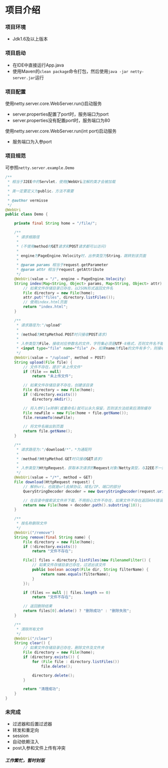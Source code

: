 # 项目介绍 #

### 项目环境 ###
* Jdk1.6及以上版本

### 项目启动 ###
* 在IDE中直接运行App.java
* 使用Maven的`clean package`命令打包，然后使用`java -jar netty-server.jar`运行

### 项目配置 ###
使用netty.server.core.WebServer.run()启动服务
* server.properties配置了port时，服务端口为port
* server.properties没有配置port时，服务端口为80

使用netty.server.core.WebServer.run(int port)启动服务
* 服务端口为入参port

### 项目规范 ###
可参照`netty.server.example.Demo`
```java
/**
 * 相当于J2EE中的Servlet，使用@WebUri注解的类才会被加载
 * 
 * 类一定要定义为public，方法不需要
 * 
 * @author vermisse
 */
@WebUri
public class Demo {

	private final String home = "/file/";

	/**
	 * 请求根路径
	 * 
	 * (不使用method时GET请求和POST请求都可以访问)
	 * 
	 * engine为PageEngine.Velocity时，出参类型为String，跳转到该页面
	 * 
	 * @param params 相当于request.getParameter
	 * @param attr 相当于request.getAttribute
	 */
	@WebUri(value = "/", engine = PageEngine.Velocity)
	String index(Map<String, Object> params, Map<String, Object> attr) {
		// 如果文件存储目录已存在，以JSON形式返回文件名
		File directory = new File(home);
		attr.put("files", directory.listFiles());
		// 使用index.html页面
		return "index.html";
	}

	/**
	 * 请求路径为:"/upload"
	 * 
	 * (method为HttpMethod.POST时只接收POST请求)
	 * 
	 * 入参类型为File，接收对应参数名的文件，字符集必须是UTF-8格式，否则文件名不能为中文 例如入参对象名为file，接收
	 * <input type="file" name="file" />，如果name为file的文件有多个，则接收第一个
	 */
	@WebUri(value = "/upload", method = POST)
	String upload(File file) {
		// 文件不存在，提示"未上传文件"
		if (file == null)
			return "未上传文件";

		// 如果文件存储目录不存在，创建该目录
		File directory = new File(home);
		if (!directory.exists())
			directory.mkdir();

		// 将入参File转移(或重命名)就可以永久保留，否则该方法结束后清除缓存
		File newFile = new File(home + file.getName());
		file.renameTo(newFile);

		// 将文件名输出到页面
		return file.getName();
	}

	/**
	 * 请求路径为:"/download/*"，*为通配符
	 * 
	 * (method为HttpMethod.GET时只接收GET请求)
	 * 
	 * 入参类型为HttpRequest，获取本次请求的Request对象(Netty类型，与J2EE不一致) 出参类型为File，下载该文件
	 */
	@WebUri(value = "/*", method = GET)
	File download(HttpRequest request) {
		// 解析uri，也就是url去掉协议、域名/IP、端口的部分
		QueryStringDecoder decoder = new QueryStringDecoder(request.uri());

		// 在目录中搜索该文件并下载，不用担心文件不存在，如果文件不存在返回404错误
		return new File(home + decoder.path().substring(10));
	}

	/**
	 * 按名称删除文件
	 */
	@WebUri("/remove")
	String remove(final String name) {
		File directory = new File(home);
		if (!directory.exists())
			return "文件不存在";

		File[] files = directory.listFiles(new FilenameFilter() {
			// 如果文件存储目录已存在，过滤出该文件
			public boolean accept(File dir, String filterName) {
				return name.equals(filterName);
			}
		});

		if (files == null || files.length == 0)
			return "文件不存在";

		// 返回删除结果
		return files[0].delete() ? "删除成功" : "删除失败";
	}

	/**
	 * 清除所有文件
	 */
	@WebUri("/clear")
	String clear() {
		// 如果文件存储目录已存在，删除文件及文件夹
		File directory = new File(home);
		if (directory.exists()) {
			for (File file : directory.listFiles())
				file.delete();

			directory.delete();
		}

		return "清理成功";
	}
}
```

### 未完成 ###
* 过滤器和后置过滤器
* 转发和重定向
* session
* 自动依赖注入
* post入参和文件上传有冲突

##### 工作繁忙，暂时封版 #####